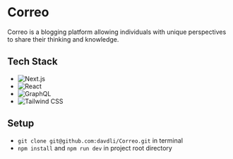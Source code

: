 # Correo
Correo is a blogging platform allowing individuals with unique perspectives to share their thinking and knowledge.

## Tech Stack
- ![Next.js](https://img.shields.io/badge/-Next.js-black?logo=next.js&logoColor=white&style=flat)
- ![React](https://img.shields.io/badge/-React-61DAFB?logo=react&logoColor=white&style=flat)
- ![GraphQL](https://img.shields.io/badge/-GraphQL-f70776?logo=graphql&logoColor=white&style=flat)
- ![Tailwind CSS](https://img.shields.io/badge/-Tailwind_CSS-38B2AC?logo=tailwindcss&logoColor=white&style=flat)

## Setup
- `git clone git@github.com:davdli/Correo.git` in terminal
- `npm install` and `npm run dev` in project root directory
